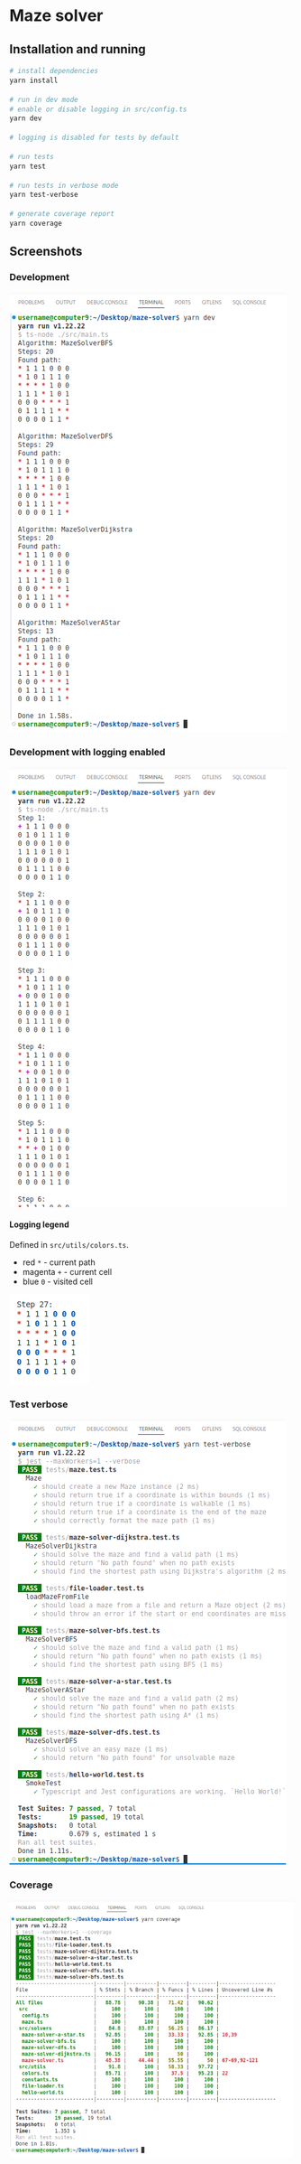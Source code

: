 # Maze solver

## Installation and running

```bash
# install dependencies
yarn install

# run in dev mode
# enable or disable logging in src/config.ts
yarn dev

# logging is disabled for tests by default

# run tests
yarn test

# run tests in verbose mode
yarn test-verbose

# generate coverage report
yarn coverage
```

## Screenshots

### Development

![Development](./screenshots/yarn-dev.png)

### Development with logging enabled

![Development with logging enabled](./screenshots/yarn-dev-enable-logging.png)

#### Logging legend

Defined in `src/utils/colors.ts`.

- red `*` - current path
- magenta `+` - current cell
- blue `0` - visited cell

![Logging legend](./screenshots/logging-legend.png)

### Test verbose

![Test verbose](./screenshots/yarn-test-verbose.png)

### Coverage

![Coverage](./screenshots/yarn-coverage.png)
